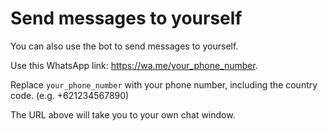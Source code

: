 # Send messages to yourself

You can also use the bot to send messages to yourself.

Use this WhatsApp link: https://wa.me/your_phone_number.

Replace `your_phone_number` with your phone number, including the country code. (e.g. +621234567890)

The URL above will take you to your own chat window.
